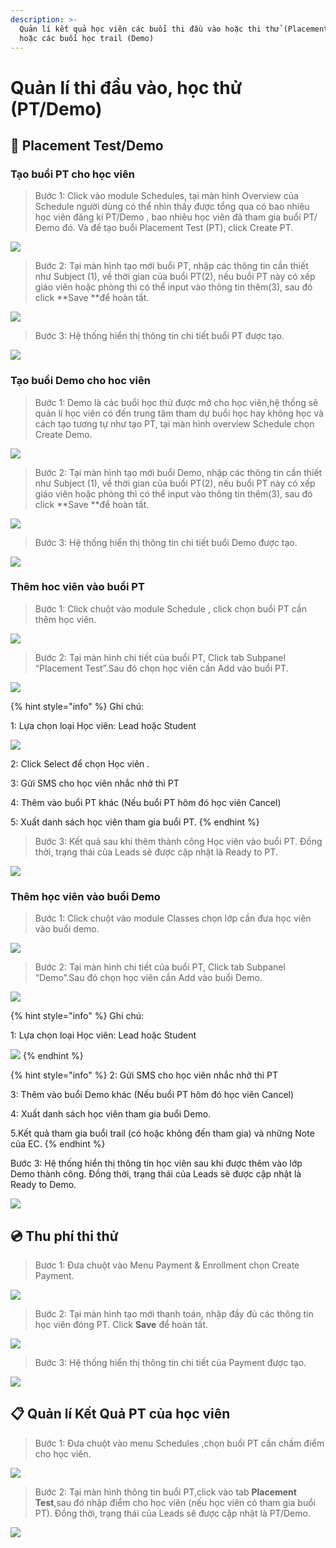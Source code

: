 ```yaml
---
description: >-
  Quản lí kết quả học viên các buổi thi đầu vào hoặc thi thử (Placement Test)
  hoặc các buổi học trail (Demo)
---
```


# Quản lí thi đầu vào, học thử (PT/Demo)

## :pencil: Placement Test/Demo

### Tạo buổi PT cho học viên

> Bước 1: Click vào module Schedules, tại màn hình Overview của Schedule người dùng có thể nhìn thấy được tổng qua có bao nhiêu học viên đăng kí PT/Demo , bao nhiêu học viên đã tham gia buổi PT/Đemo đó. Và để tạo buổi Placement Test (PT), click Create PT.

![](../.gitbook/assets/Schedule.jpg)

> Bước 2: Tại màn hình tạo mới buổi PT, nhập  các thông tin cần thiết như Subject (1), về thời gian của buổi PT(2), nếu buổi PT này có xếp giáo viên hoặc phòng thì có thể input vào thông tin thêm(3), sau đó click **Save **để hoàn tất.

![](../.gitbook/assets/Schedule1.jpg)

> Bước 3: Hệ thống hiển thị thông tin chi tiết buổi PT được tạo.

![](../.gitbook/assets/TaoPT3.png)

### Tạo buổi Demo cho hoc viên

> Bước 1: Demo là các buổi học thử được mở cho học viên,hệ thống sẽ quản lí học viên có đến trung tâm tham dự buổi học hay không học và cách tạo tương tự như tạo PT, tại màn hình overview Schedule chọn Create Demo.

![](../.gitbook/assets/Schedule4.jpg)

> Bước 2: Tại màn hình tạo mới buổi Demo, nhập  các thông tin cần thiết như Subject (1), về thời gian của buổi PT(2), nếu buổi PT này có xếp giáo viên hoặc phòng thì có thể input vào thông tin thêm(3), sau đó click **Save **để hoàn tất.

![](../.gitbook/assets/Schedule1.jpg)

> Bước 3: Hệ thống hiển thị thông tin chi tiết buổi Demo được tạo.

![](../.gitbook/assets/Demo3.png)

### Thêm hoc viên vào buổi PT

> Bước 1: Click chuột vào module Schedule , click chọn buổi PT cần thêm học viên. 

![](<../.gitbook/assets/Schedule4 (1).jpg>)

> Bước 2: Tại màn hình chi tiết của buổi PT, Click tab Subpanel “Placement Test”.Sau đó chọn học viên cần Add vào buổi PT.

![](../.gitbook/assets/ThemPT2.png)

{% hint style="info" %}
Ghi chú:

1: Lựa chọn loại Học viên: Lead hoặc Student

![](../.gitbook/assets/ThemDemo3.png) 

2: Click Select để chọn Học viên .

3: Gửi SMS cho học viên nhắc nhở thì PT

4: Thêm vào buổi PT khác (Nếu buổi PT hôm đó học viên Cancel)

5: Xuất danh sách học viên tham gia buổi PT.
{% endhint %}

> Bước 3: Kết quả sau khi thêm thành công Học viên vào buổi PT. Đồng thời, trạng thái của Leads sẽ được cập nhật là Ready to PT.

![](<../.gitbook/assets/ThemPT4 (1).png>)

### Thêm học viên vào buổi Demo

> Bước 1: Click chuột vào module Classes chọn lớp cần đưa học viên vào buổi demo.

![](<../.gitbook/assets/Schedule4 (2).jpg>)

> Bước 2: Tại màn hình chi tiết của buổi PT, Click tab Subpanel “Demo”.Sau đó chọn học viên cần Add vào buổi Demo.

![](../.gitbook/assets/demo.jpg)

{% hint style="info" %}
Ghi chú:

1: Lựa chọn loại Học viên: Lead hoặc Student

![](../.gitbook/assets/ThemDemo3.png) 
{% endhint %}

{% hint style="info" %}
2: Gửi SMS cho học viên nhắc nhở thì PT

3: Thêm vào buổi Demo khác (Nếu buổi PT hôm đó học viên Cancel)

4: Xuất danh sách học viên tham gia buổi Demo.

5.Kết quả tham gia buổi trail (có hoặc không đến tham gia) và những Note của EC.
{% endhint %}

Bước 3: Hệ thống hiển thị thông tin học viên sau khi được thêm vào lớp Demo thành công. Đồng thời, trạng thái của Leads sẽ được cập nhật là Ready to Demo.

![](<../.gitbook/assets/demo (1).jpg>)

## :cd: Thu phí thi thử

> Bươc 1: Đưa chuột vào Menu Payment & Enrollment chọn Create Payment.

![](../.gitbook/assets/ThuPhi1.png)

> Bước 2: >  Tại màn hình tạo mới thanh toán, nhập đầy đủ các thông tin học viên đóng PT. Click **Save** để hoàn tất.

![](../.gitbook/assets/ThuPhi2.png)

> Bước 3: Hệ thống hiển thị thông tin chi tiết của Payment được tạo.

![](../.gitbook/assets/ThuPhi3.png)

## :clipboard: Quản lí Kết Quả PT của học viên

> Bước 1: Đưa chuột vào menu Schedules ,chọn buổi PT cần chấm điểm cho học viên.

![](<../.gitbook/assets/Schedule4 (1).jpg>)

> Bước 2: > Tại màn hình thông tin buổi PT,click vào tab **Placement Test**,sau đó nhập điểm cho học viên (nếu học viên có tham gia buổi PT). Đồng thời, trạng thái của Leads sẽ được cập nhật là PT/Demo.

![](../.gitbook/assets/KQ2.png)
